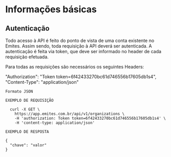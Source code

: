 # Informações básicas

## Autenticação

Todo acesso à API é feito do ponto de vista de uma conta existente no Emites. Assim sendo, toda requisição à API deverá ser autenticada. A autenticação é feita via token, que deve ser informado no header de cada requisição efetuada.

Para todas as requisições são necessários os seguintes Headers:

<div class="api-endpoint">
  <div class="endpoint-data authentication">
    "Authorization": "Token token=6f42433270bc61d746556b17605db1s4",<br>
    "Content-Type": "application/json"
  </div>
</div>  

  ```shell
  Formato JSON

  EXEMPLO DE REQUISIÇÃO

    curl -X GET \
      https://app.emites.com.br/api/v1/organizations \
      -H 'authorization: Token token=6f42433270bc61d746556b17605db1s4' \
      -H 'content-type: application/json' 

  EXEMPLO DE RESPOSTA

  {
    "chave": "valor"
  }

  ```

